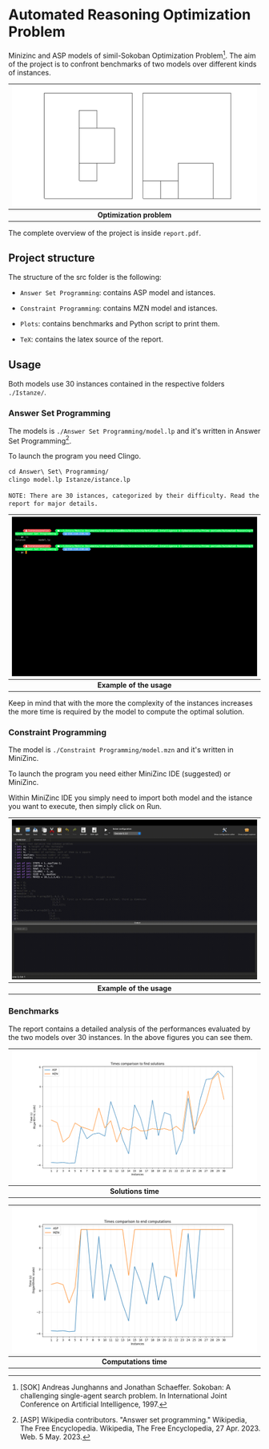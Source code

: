 # Automated Reasoning Optimization Problem
Minizinc and ASP models of simil-Sokoban Optimization Problem[^fn1].
The aim of the project is to confront benchmarks of two models over different kinds of instances.

| <img src="TeX/images/set.png"> |
|:--:|
| <b>Optimization problem</b>|

The complete overview of the project is inside `report.pdf`.

## Project structure

The structure of the src folder is the following:

-   `Answer Set Programming`: contains ASP model and istances.

-   `Constraint Programming`: contains MZN model and istances.

-   `Plots`: contains benchmarks and Python script to print them.

-   `TeX`: contains the latex source of the report.




## Usage

Both models use 30 instances contained in the respective folders `./Istanze/`. 

### Answer Set Programming
The models is `./Answer Set Programming/model.lp` and it's written in Answer Set Programming[^fn2].

To launch the program you need Clingo.

```
cd Answer\ Set\ Programming/
clingo model.lp Istanze/istance.lp

NOTE: There are 30 istances, categorized by their difficulty. Read the report for major details. 
```

| <img src="TeX/images/asp.gif"> |
|:--:|
| <b>Example of the usage</b>|

Keep in mind that with the more the complexity of the instances increases the more time is required by the model to compute the optimal solution.

### Constraint Programming
The model is `./Constraint Programming/model.mzn` and it's written in MiniZinc.

To launch the program you need either MiniZinc IDE (suggested) or MiniZinc.

Within MiniZinc IDE you simply need to import both model and the istance you want to execute, then simply click on Run.

| <img src="TeX/images/mzn.gif"> |
|:--:|
| <b>Example of the usage</b>|

### Benchmarks

The report contains a detailed analysis of the performances evaluated by the two models over 30 instances. In the above figures you can see them.

| <img src="TeX/images/Figure_1.png"> |
|:--:|
| <b>Solutions time</b>|

| <img src="TeX/images/total computation.png"> |
|:--:|
| <b>Computations time</b>|


[comment]: <> (Citations)

[^fn1]: [SOK] Andreas Junghanns and Jonathan Schaeffer. Sokoban: A challenging single-agent search problem. In International Joint Conference on Artificial Intelligence, 1997.

[^fn2]: [ASP] Wikipedia contributors. "Answer set programming." Wikipedia, The Free Encyclopedia. Wikipedia, The Free Encyclopedia, 27 Apr. 2023. Web. 5 May. 2023.